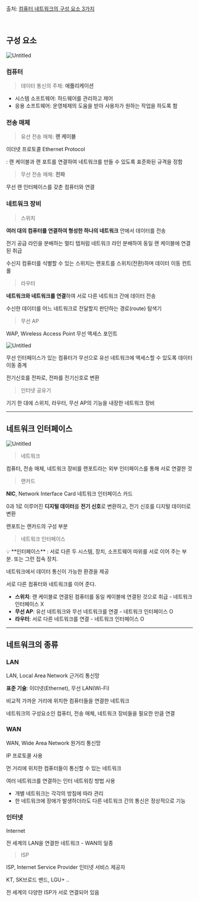 출처: [컴퓨터 네트워크의 구성 요소 3가지](https://better-together.tistory.com/39?category=887984)


<br/>

## 구성 요소

![Untitled](https://s3-us-west-2.amazonaws.com/secure.notion-static.com/e5d5d3a1-7cb1-48ba-bcbc-81e188425fc2/Untitled.png)

### 컴퓨터

> 데이터 통신의 주체: **애플리케이션**
> 
- 시스템 소프트웨어: 하드웨어를 관리하고 제어
- 응용 소프트웨어: 운영체제의 도움을 받아 사용자가 원하는 작업을 하도록 함

### 전송 매체

> 유선 전송 매체: **랜 케이블**
> 

이더넷 프로토콜 Ethernet Protocol

: 랜 케이블과 랜 포트를 연결하여 네트워크를 만들 수 있도록 표준화된 규격을 정함

> 무선 전송 매체: **전파**
> 

무선 랜 인터페이스를 갖춘 컴퓨터와 연결

### 네트워크 장비

> 스위치
> 

**여러 대의 컴퓨터를 연결하여 형성한 하나의 네트워크** 안에서 데이터를 전송

전기 공급 라인을 분배하는 멀티 탭처럼 네트워크 라인 분배하여 동일 랜 케이블에 연결된 취급

수신지 컴퓨터를 식별할 수 있는 스위치는 랜포트를 스위치(전환)하며 데이터 이동 컨트롤

> 라우터
> 

**네트워크와 네트워크를 연결**하여 서로 다른 네트워크 간에 데이터 전송

수신한 데이터를 어느 네트워크로 전달할지 판단하는 경로(route) 탐색기

> 무선 AP
> 

WAP, Wireless Access Point 무선 액세스 포인트

![Untitled](https://s3-us-west-2.amazonaws.com/secure.notion-static.com/84ecacc3-8055-43c5-b1da-654b599dbe3b/Untitled.png)

무선 인터페이스가 있는 컴퓨터가 무선으로 유선 네트워크에 액세스할 수 있도록 데이터 이동 중계

전기신호를 전파로, 전파를 전기신호로 변환

> 인터넷 공유기
> 

 기기 한 대에 스위치, 라우터, 무선 AP의 기능을 내장한 네트워크 장비

---

## 네트워크 인터페이스

![Untitled](https://img1.daumcdn.net/thumb/R1280x0/?scode=mtistory2&fname=https%3A%2F%2Fblog.kakaocdn.net%2Fdn%2FL1Yfe%2FbtqLENn3ZiO%2Fkxy5KBomq1Sm832sBwtk21%2Fimg.png)

> 네트워크
> 

컴퓨터, 전송 매체, 네트워크 장비를 랜포트라는 외부 인터페이스를 통해 서로 연결한 것

> 랜카드
> 

**NIC**, Network Interface Card 네트워크 인터페이스 카드

0과 1로 이루어진 **디지털 데이터**를 **전기 신호**로 변환하고, 전기 신호를 디지털 데이터로 변환

랜포트는 랜카드의 구성 부분

> 네트워크 인터페이스
> 

<aside>
💡 **인터페이스**
: 서로 다른 두 시스템, 장치, 소프트웨어 따위를 서로 이어 주는 부분. 또는 그런 접속 장치.

</aside>

네트워크에서 데이터 통신이 가능한 환경을 제공

서로 다른 컴퓨터와 네트워크를 이어 준다.

- **스위치**: 랜 케이블로 연결된 컴퓨터를 동일 케이블에 연결된 것으로 취급 - 네트워크 인터페이스 X
- **무선 AP**: 유선 네트워크와 무선 네트워크를 연결 - 네트워크 인터페이스 O
- **라우터**: 서로 다른 네트워크를 연결 - 네트워크 인터페이스 O


---

## 네트워크의 종류

### LAN

LAN, Local Area Network 근거리 통신망

**표준 기술**: 이더넷(Ethernet), 무선 LAN(Wi-Fi)

비교적 가까운 거리에 위치한 컴퓨터들을 연결한 네트워크

네트워크의 구성요소인 컴퓨터, 전송 매체, 네트워크 장비들을 필요한 만큼 연결

### WAN

WAN, Wide Area Network 원거리 통신망

IP 프로토콜 사용

먼 거리에 위치한 컴퓨터들이 통신할 수 있는 네트워크

여러 네트워크를 연결하는 인터 네트워킹 방법 사용

- 개별 네트워크는 각각의 방침에 따라 관리
- 한 네트워크에 장애가 발생하더라도 다른 네트워크 간의 통신은 정상적으로 기능

### 인터넷

Internet

전 세계의 LAN을 연결한 네트워크 - WAN의 일종

> ISP
> 

ISP, Internet Service Provider 인터넷 서비스 제공자

KT, SK브로드 밴드, LGU+  ..

전 세계의 다양한 ISP가 서로 연결되어 있음